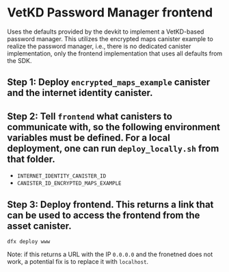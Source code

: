 # VetKD Password Manager frontend
Uses the defaults provided by the devkit to implement a VetKD-based password
manager. This utilizes the encrypted maps canister example to realize the
password manager, i.e., there is no dedicated canister implementation, only the
frontend implementation that uses all defaults from the SDK.

## Step 1: Deploy `encrypted_maps_example` canister and the internet identity canister.

## Step 2: Tell `frontend` what canisters to communicate with, so the following environment variables must be defined. For a local deployment, one can run `deploy_locally.sh` from that folder.
* `INTERNET_IDENTITY_CANISTER_ID`
* `CANISTER_ID_ENCRYPTED_MAPS_EXAMPLE`

## Step 3: Deploy frontend. This returns a link that can be used to access the frontend from the asset canister.
```shell
dfx deploy www
```
Note: if this returns a URL with the IP `0.0.0.0` and the fronetned does not
work, a potential fix is to replace it with `localhost`.